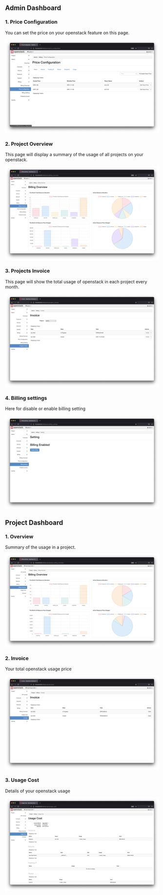 ## **Admin Dashboard**

### 1. Price Configuration

You can set the price on your openstack feature on this page.

![admin-price](assets/images/introduction/admin-price.png)


### 2. Project Overview

This page will display a summary of the usage of all projects on your openstack.

![admin-overview](assets/images/introduction/admin-overview.png)


### 3. Projects Invoice
This page will show the total usage of openstack in each project every month.

![admin-invoice](assets/images/introduction/admin-invoice.png)

### 4. Billing settings
Here for disable or enable billing setting

![admin-settings](assets/images/introduction/admin-settings.png)


## **Project Dashboard**

### 1. Overview
Summary of the usage in a project.

![project-overview](assets/images/introduction/project-overview.png)


### 2. Invoice
Your total openstack usage price

![project-invoice](assets/images/introduction/project-invoice.png)


### 3. Usage Cost
Details of your openstack usage

![project-cost](assets/images/introduction/project-cost.png)